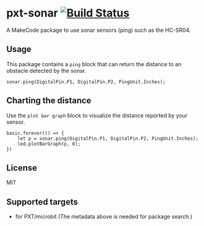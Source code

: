 # pxt-sonar [![Build Status](https://travis-ci.org/Microsoft/pxt-sonar.svg?branch=master)](https://travis-ci.org/Microsoft/pxt-sonar)

A MakeCode package to use sonar sensors (ping) such as the HC-SR04.

## Usage

This package contains a ``ping`` block that can return the distance to an obstacle detected by the sonar.

```sig
sonar.ping(DigitalPin.P1, DigitalPin.P2, PingUnit.Inches);
```

## Charting the distance

Use the ``plot bar graph`` block to visualize the distance reported by your sensor.

```blocks
basic.forever(() => {
    let p = sonar.ping(DigitalPin.P1, DigitalPin.P2, PingUnit.Inches);
    led.plotBarGraph(p, 0);
})
```

## License
MIT

## Supported targets
* for PXT/microbit
(The metadata above is needed for package search.)

